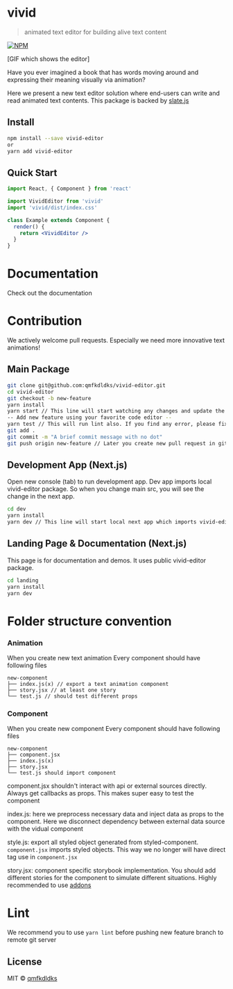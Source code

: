 # vivid

> animated text editor for building alive text content

[![NPM](https://img.shields.io/npm/v/vivid-editor.svg)](https://www.npmjs.com/package/vivid-editor)

[GIF which shows the editor]

Have you ever imagined a book that has words moving around and expressing their meaning visually via animation?

Here we present a new text editor solution where end-users can write and read animated text contents.
This package is backed by [slate.js](https://github.com/ianstormtaylor/slate)

## Install

```bash
npm install --save vivid-editor
or
yarn add vivid-editor
```

## Quick Start

```jsx
import React, { Component } from 'react'

import VividEditor from 'vivid'
import 'vivid/dist/index.css'

class Example extends Component {
  render() {
    return <VividEditor />
  }
}
```

# Documentation

Check out the documentation

# Contribution

We actively welcome pull requests.
Especially we need more innovative text animations!

## Main Package

```bash
git clone git@github.com:qmfkdldks/vivid-editor.git
cd vivid-editor
git checkout -b new-feature
yarn install
yarn start // This line will start watching any changes and update the package locally
-- Add new feature using your favorite code editor --
yarn test // This will run lint also. If you find any error, please fix test and lint issue before you create new pull request in github.io
git add .
git commit -m "A brief commit message with no dot"
git push origin new-feature // Later you create new pull request in github. (May be you should do git rebase before opening new pull request)
```

## Development App (Next.js)

Open new console (tab) to run development app.
Dev app imports local vivid-editor package. So when you change main src, you will see the change in the next app.

```bash
cd dev
yarn install
yarn dev // This line will start local next app which imports vivid-editor package
```

## Landing Page & Documentation (Next.js)

This page is for documentation and demos. It uses public vivid-editor package.

```bash
cd landing
yarn install
yarn dev
```

# Folder structure convention

### Animation

When you create new text animation
Every component should have following files

```
new-component
├── index.js(x) // export a text animation component
├── story.jsx // at least one story
└── test.js // should test different props
```

### Component

When you create new component
Every component should have following files

```
new-component
├── component.jsx
├── index.js(x)
├── story.jsx
└── test.js should import component
```

component.jsx
shouldn't interact with api or external sources directly. Always get callbacks as props. This makes super easy to test the component

index.js:
here we preprocess necessary data and inject data as props to the component. Here we disconnect dependency between external data source with the vidual component

style.js:
export all styled object generated from styled-component. `component.jsx` imports styled objects. This way we no longer will have direct tag use in `component.jsx`

story.jsx:
component specific storybook implementation. You should add different stories for the component to simulate different situations. Highly recommended to use [addons](https://storybook.js.org/addons/)

# Lint

We recommend you to use `yarn lint` before pushing new feature branch to remote git server

## License

MIT © [qmfkdldks](https://github.com/qmfkdldks)
